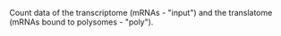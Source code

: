 Count data of the transcriptome (mRNAs - "input") and the translatome (mRNAs bound to polysomes - "poly").
